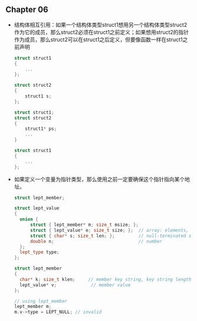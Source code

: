 ## Chapter 06

* 结构体相互引用：如果一个结构体类型struct1想用另一个结构体类型struct2作为它的成员，那么struct2必须在struct1之前定义；如果想用struct2的指针作为成员，那么struct2可以在struct1之后定义，但要像函数一样在struct1之前声明

  ```c++
  struct struct1
  {
      ...
  };
  
  struct struct2
  {
      struct1 s;
  };
  ```

  ```c++
  struct struct1;
  struct struct2
  {
      struct1* ps;
      ...
  }
  
  struct struct1
  {
      ...
  };
  ```

* 如果定义一个变量为指针类型，那么使用之前一定要确保这个指针指向某个地址。

  ```c++
  struct lept_member;
  
  struct lept_value
  {
  	union {
  		struct { lept_member* m; size_t msize; };
  		struct { lept_value* e; size_t size; };  // array: elements, element count
  		struct { char* s; size_t len; };         // null-terminated string, string length
  		double n;                                // number
  	};
  	lept_type type;
  };
  
  struct lept_member
  {
  	char* k; size_t klen;     // member key string, key string length
  	lept_value* v;             // member value
  };
  
  // using lept_member
  lept_member m;
  m.v->type = LEPT_NULL; // invalid
  ```

  